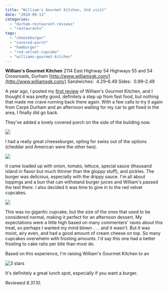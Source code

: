 ```yaml
---
title: "William's Gourmet Kitchen, 2nd visit"
date: "2010-09-13"
categories:
  - "durham-restaurant-reviews"
  - "restaurants"
tags:
  - "cheeseburger"
  - "covered-porch"
  - "hamburger"
  - "red-velvet-cupcake"
  - "williams-gourmet-kitchen"
---
```


**William's Gourmet Kitchen** 2114 East Highway 54 Highways 55 and 54 Crossroads, Durham [http://www.williamsgk.com/](http://www.williamsgk.com/) Sandwiches:  $4.29–$6.49 Sides:  $0.99–$2.49

A year ago, I posted my [first review](http://www.thegourmez.com/?p=464) of William's Gourmet Kitchen, and I thought it was pretty good, definitely a step up from fast food, but nothing that made me crave running back there again. With a few calls to try it again from Carpe Durham and an afternoon waiting for my car to get fixed in the area, I finally did go back.

They've added a lovely covered porch on the side of the building now.

![](http://www.thegourmez.com/gourmez/photos/williams5.jpg)

I had a really great cheeseburger, opting for swiss out of the options (cheddar and American were the other two).

![](http://www.thegourmez.com/gourmez/photos/williams7.jpg)

It came loaded up with onion, tomato, lettuce, special sauce (thousand island in flavor but much thinner than the gloppy stuff), and pickles. The burger was delicious, especially with the drippy sauce. I'm all about toppings and a bun that can withstand burger juices and William's passed the test there. I also decided it was time to give in to the red velvet cupcakes.

![](http://www.thegourmez.com/gourmez/photos/williams6.jpg)

This was no gigantic cupcake, but the size of the ones that used to be considered normal, making it perfect for an afternoon dessert. My expectations were a little high based on many commenters' raves about this treat, so perhaps I wanted my mind blown . . . and it wasn't. But it was moist, airy even, and had a good amount of cream cheese on top. So many cupcakes overwhelm with frosting amounts. I'd say this one had a better frosting to cake ratio per bite than most do.

Based on this experience, I'm raising William's Gourmet Kitchen to an




<div class="caption">

![3 stars](http://s3.amazonaws.com/thegourmez-wpmedia/2009/02/rating_avocado1.gif "rating_avocado1")</div>
 It's definitely a great lunch spot, especially if you want a burger.

_Reviewed 8.31.10._
